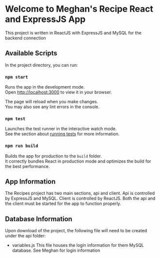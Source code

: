 # Welcome to Meghan's Recipe React and ExpressJS App
This project is written in ReactJS with ExpressJS and MySQL for the backend connection

## Available Scripts

In the project directory, you can run:

### `npm start`

Runs the app in the development mode.\
Open [http://localhost:3000](http://localhost:3000) to view it in your browser.

The page will reload when you make changes.\
You may also see any lint errors in the console.

### `npm test`

Launches the test runner in the interactive watch mode.\
See the section about [running tests](https://facebook.github.io/create-react-app/docs/running-tests) for more information.

### `npm run build`

Builds the app for production to the `build` folder.\
It correctly bundles React in production mode and optimizes the build for the best performance.

## App Information

The Recipes project has two main sections, api and client. 
Api is controlled by ExpressJS and MySQL.
Client is controlled by ReactJS.
Both the api and the client must be started for the app to function properly.

## Database Information

Upon download of the project, the following file will need to be created under the api folder:
- variables.js
This file houses the login information for them MySQL database. See Meghan for login information
